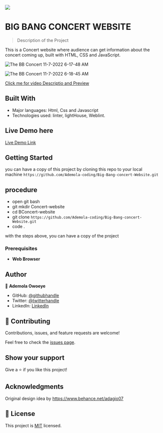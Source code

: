 ![](https://img.shields.io/badge/Microverse-blueviolet)

# BIG BANG CONCERT WEBSITE

> Description of the Project
 
 This is a Concert website where audience can get information about the concert coming up, built with HTML, CSS and JavaScript.
  
  ![The BB Concert 11-7-2022 6-17-48 AM](https://user-images.githubusercontent.com/96092850/200241268-e302a187-cac7-4882-9de8-9817f1021d68.png)

  ![The BB Concert 11-7-2022 6-18-45 AM](https://user-images.githubusercontent.com/96092850/200241227-613820bd-fdab-4784-9eb0-fa5b027440fd.png)

  
  [Click me for video Descriptio and Preview](https://www.loom.com/share/701f674fa6944e5e80b422f711a6f954)


## Built With

- Major languages: Html, Css and Javascript
- Technologies used: linter, lightHouse, Weblint.

## Live Demo here

[Live Demo Link](https://ademola-coding.github.io/Big-Bang-concert-Website/)

## Getting Started

you can have a copy of this project by cloning this repo to your local machine
`https://github.com/Ademola-coding/Big-Bang-concert-Website.git`

## procedure
- open git bash
- git mkdir Concert-website
- cd BConcert-website
- git clone `https://github.com/Ademola-coding/Big-Bang-concert-Website.git`
- code .
 
with the steps above, you can have a copy of the project 

### Prerequisites

- **Web Browser**

## Author

👤 **Ademola Owoeye**

- GitHub: [@githubhandle](https://github.com/Ademola-coding)
- Twitter: [@twitterhandle](https://twitter.com/steady1700)
- LinkedIn: [LinkedIn](https://www.linkedin.com/resume-builder/urn:li:fs_memberResume:27973521/)

## 🤝 Contributing

Contributions, issues, and feature requests are welcome!

Feel free to check the [issues page](../../issues/).

## Show your support

Give a ⭐️ if you like this project!

## Acknowledgments

Original design idea by https://www.behance.net/adagio07

## 📝 License

This project is [MIT](./MIT.md) licensed.
